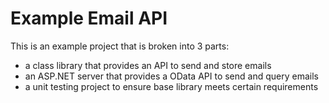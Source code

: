 # Example Email API

This is an example project that is broken into 3 parts:
* a class library that provides an API to send and store emails
* an ASP.NET server that provides a OData API to send and query emails
* a unit testing project to ensure base library meets certain requirements